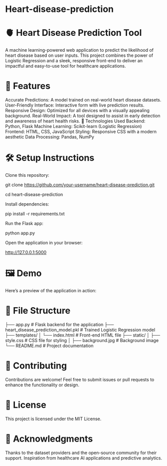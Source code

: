# Heart-disease-prediction
# 🫀 Heart Disease Prediction Tool
A machine learning-powered web application to predict the likelihood of heart disease based on user inputs. This project combines the power of Logistic Regression and a sleek, responsive front-end to deliver an impactful and easy-to-use tool for healthcare applications.

# 🚀 Features
Accurate Predictions: A model trained on real-world heart disease datasets.
User-Friendly Interface: Interactive form with live prediction results.
Responsive Design: Optimized for all devices with a visually appealing background.
Real-World Impact: A tool designed to assist in early detection and awareness of heart health risks.
🔧 Technologies Used
Backend: Python, Flask
Machine Learning: Scikit-learn (Logistic Regression)
Frontend: HTML, CSS, JavaScript
Styling: Responsive CSS with a modern aesthetic
Data Processing: Pandas, NumPy
# 🛠️ Setup Instructions

Clone this repository:

git clone https://github.com/your-username/heart-disease-prediction.git

cd heart-disease-prediction

Install dependencies:

pip install -r requirements.txt

Run the Flask app:

python app.py

Open the application in your browser:

http://127.0.0.1:5000

# 🖼️ Demo
Here’s a preview of the application in action:


# 📁 File Structure

├── app.py                # Flask backend for the application
├── heart_disease_prediction_model.pkl  # Trained Logistic Regression model
├── templates/
│   └── index.html        # Front-end HTML file
├── static/
│   ├── style.css         # CSS file for styling
│   ├── background.jpg    # Background image
└── README.md             # Project documentation
# 🤝 Contributing
Contributions are welcome! Feel free to submit issues or pull requests to enhance the functionality or design.

# 📜 License
This project is licensed under the MIT License.

# 🙌 Acknowledgments
Thanks to the dataset providers and the open-source community for their support.
Inspiration from healthcare AI applications and predictive analytics.
